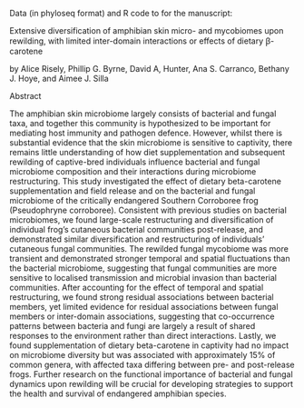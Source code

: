 Data (in phyloseq format) and R code to for the manuscript:

Extensive diversification of amphibian skin micro- and mycobiomes upon rewilding, with limited inter-domain interactions or effects of dietary ꞵ-carotene 

by Alice Risely, Phillip G. Byrne, David A, Hunter, Ana S. Carranco, Bethany J. Hoye, and Aimee J. Silla

Abstract

The amphibian skin microbiome largely consists of bacterial and fungal taxa, and together this community is hypothesized to be important for mediating host immunity and pathogen defence. However, whilst there is substantial evidence that the skin microbiome is sensitive to captivity, there remains little understanding of how diet supplementation and subsequent rewilding of captive-bred individuals influence bacterial and fungal microbiome composition and their interactions during microbiome restructuring. This study investigated the effect of dietary beta-carotene supplementation and field release and on the bacterial and fungal microbiome of the critically endangered Southern Corroboree frog (Pseudophryne corroboree). Consistent with previous studies on bacterial microbiomes, we found large-scale restructuring and diversification of individual frog’s cutaneous bacterial communities post-release, and demonstrated similar diversification and restructuring of individuals’ cutaneous fungal communities. The rewilded fungal mycobiome was more transient and demonstrated stronger temporal and spatial fluctuations than the bacterial microbiome, suggesting that fungal communities are more sensitive to localised transmission and microbial invasion than bacterial communities. After accounting for the effect of temporal and spatial restructuring, we found strong residual associations between bacterial members, yet limited evidence for residual associations between fungal members or inter-domain associations, suggesting that co-occurrence patterns between bacteria and fungi are largely a result of shared responses to the environment rather than direct interactions. Lastly, we found supplementation of dietary beta-carotene in captivity had no impact on microbiome diversity but was associated with approximately 15% of common genera, with affected taxa differing between pre- and post-release frogs. Further research on the functional importance of bacterial and fungal dynamics upon rewilding will be crucial for developing strategies to support the health and survival of endangered amphibian species.
